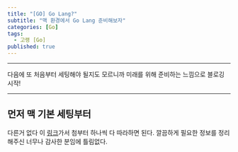 ```yaml
---
title: "[GO] Go Lang?"
subtitle: "맥 환경에서 Go Lang 준비해보자"
categories: [Go]
tags:
  - 고랭 [Go]
published: true
---
```


***
다음에 또 처음부터 세팅해야 될지도 모르니까 미래를 위해 준비하는 느낌으로 블로깅 시작! 

***

## 먼저 맥 기본 세팅부터
다른거 없다 이 [링크](https://programmers.co.kr/learn/courses/57/lessons/13775)가서 첨부터 하나씩 다 따라하면 된다. 깔끔하게 필요한 정보를 정리해주신 너무나 감사한 분임에 틀림없다. 
